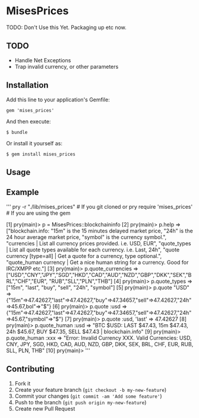 # MisesPrices

TODO: Don't Use this Yet. Packaging up etc now.

## TODO

 * Handle Net Exceptions
 * Trap invalid currency, or other parameters

## Installation

Add this line to your application's Gemfile:

    gem 'mises_prices'

And then execute:

    $ bundle

Or install it yourself as:

    $ gem install mises_prices

## Usage



## Example

'''
pry -r "./lib/mises_prices" # If you git cloned
or
pry require 'mises_prices' # If you are using the gem

[1] pry(main)> p = MisesPrices::blockchaininfo
 [2] pry(main)> p.help
 => ["blockchain.info: \"15m\" is the 15 minutes delayed market price, \"24h\" is the 24 hour
 average market price, \"symbol\" is the currency symbol.",
  "currencies  | List all currency prices provided. i.e. USD, EUR",
  "quote_types  | List all quote types available for each currency. i.e. Last, 24h",
  "quote currency [type=all]  | Get a quote for a currency, type optional.",
  "quote_human currency | Get a nice human string for a currency. Good for IRC/XMPP etc."]
 [3] pry(main)> p.quote_currencies
 => ["USD","CNY","JPY","SGD","HKD","CAD","AUD","NZD","GBP","DKK","SEK","BRL","CHF","EUR",
 "RUB","SLL","PLN","THB"]
 [4] pry(main)> p.quote_types
 => ["15m", "last", "buy", "sell", "24h", "symbol"]
 [5] pry(main)> p.quote "USD"
 => {"15m"=>47.42627,"last"=>47.42627,"buy"=>47.34657,"sell"=>47.42627,"24h"=>45.67,bol"=>"$"}
 [6] pry(main)> p.quote :usd
 => {"15m"=>47.42627,"last"=>47.42627,"buy"=>47.34657,"sell"=>47.42627,"24h"=>45.67,"symbol"=>"$"}
  [7] pry(main)> p.quote :usd, 'last'
 => 47.42627
 [8] pry(main)> p.quote_human :usd
 => "BTC $USD: LAST $47.43, 15m $47.43, 24h $45.67, BUY $47.35, SELL $47.43 | blockchain.info"
 [9] pry(main)> p.quote_human :xxx
 => "Error: Invalid Currency XXX. Valid Currencies: USD, CNY, JPY, SGD, HKD, CAD, AUD, NZD, GBP, DKK, SEK, BRL, CHF, EUR, RUB, SLL, PLN, THB"
 [10] pry(main)>
'''

## Contributing

1. Fork it
2. Create your feature branch (`git checkout -b my-new-feature`)
3. Commit your changes (`git commit -am 'Add some feature'`)
4. Push to the branch (`git push origin my-new-feature`)
5. Create new Pull Request

